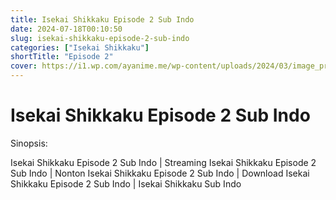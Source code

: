 ```yaml
---
title: Isekai Shikkaku Episode 2 Sub Indo
date: 2024-07-18T00:10:50
slug: isekai-shikkaku-episode-2-sub-indo
categories: ["Isekai Shikkaku"]
shortTitle: "Episode 2"
cover: https://i1.wp.com/ayanime.me/wp-content/uploads/2024/03/image_processing20240210-1-kr7gez.jpeg
---
```


# Isekai Shikkaku Episode 2 Sub Indo

<iframe-loader iframe-src1="https://play.ayanime.me/include/fluidplayer/fluidplayer.php?VideoSrc1=https%3A%2F%2Fdrive.google.com%2Ffile%2Fd%2F1qnyvSNRVzzoZJ-IFvO6B6OvKIw9dI8G0%2Fview%3Fusp%3Ddrive_link&VideoType1=video%2Fmp4&VideoQuality1=480p&VideoSrc2=https%3A%2F%2Fdrive.google.com%2Ffile%2Fd%2F1wJeTHcTGta6UIqk3h2C6PdBdHo1pB5Nb%2Fview%3Fusp%3Ddrive_link&VideoType2=video%2Fmp4&VideoQuality2=720p&VideoSrc3=https%3A%2F%2Fdrive.google.com%2Ffile%2Fd%2F1opzpp7o1a1tCqjOPSe3nU7lZLTbgEO1c%2Fview%3Fusp%3Ddrive_link&VideoType3=video%2Fmp4&VideoQuality3=1080p&VideoSrc4=&VideoType4=&VideoQuality4=&VideoPoster=&VideoTrack1=&kind1=&srclang1=&label1=&default1=&VideoTrack2=&kind2=&srclang2=&label2=&default2=&player=fluid+player&server=Drive+API&api=&width=100%25&height=900px" iframe-src2="https://drive.google.com/file/d/1opzpp7o1a1tCqjOPSe3nU7lZLTbgEO1c/preview"></iframe-loader>

Sinopsis:
<p>Isekai Shikkaku Episode 2 Sub Indo | Streaming Isekai Shikkaku Episode 2 Sub Indo | Nonton Isekai Shikkaku Episode 2 Sub Indo | Download Isekai Shikkaku Episode 2 Sub Indo | Isekai Shikkaku Sub Indo</p>

